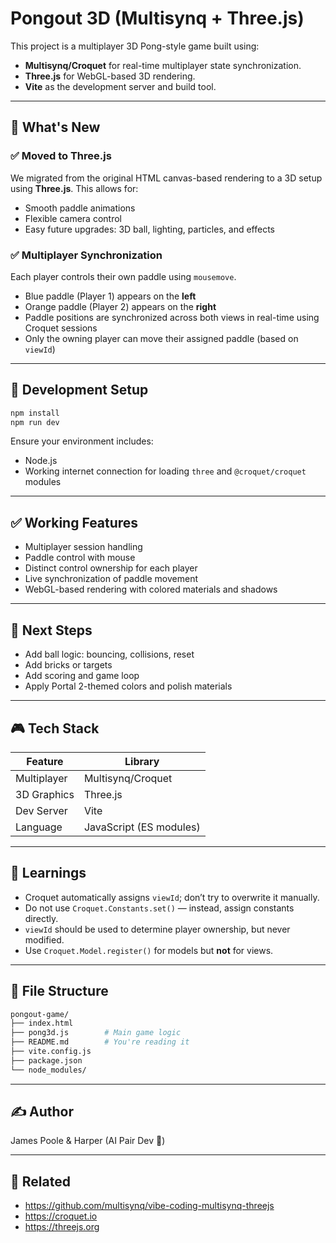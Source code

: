 # Pongout 3D (Multisynq + Three.js)

This project is a multiplayer 3D Pong-style game built using:

- **Multisynq/Croquet** for real-time multiplayer state synchronization.
- **Three.js** for WebGL-based 3D rendering.
- **Vite** as the development server and build tool.

---

## 🚀 What's New

### ✅ Moved to Three.js
We migrated from the original HTML canvas-based rendering to a 3D setup using **Three.js**. This allows for:
- Smooth paddle animations
- Flexible camera control
- Easy future upgrades: 3D ball, lighting, particles, and effects

### ✅ Multiplayer Synchronization
Each player controls their own paddle using `mousemove`.
- Blue paddle (Player 1) appears on the **left**
- Orange paddle (Player 2) appears on the **right**
- Paddle positions are synchronized across both views in real-time using Croquet sessions
- Only the owning player can move their assigned paddle (based on `viewId`)

---

## 🔧 Development Setup

```bash
npm install
npm run dev
```

Ensure your environment includes:
- Node.js
- Working internet connection for loading `three` and `@croquet/croquet` modules

---

## ✅ Working Features
- Multiplayer session handling
- Paddle control with mouse
- Distinct control ownership for each player
- Live synchronization of paddle movement
- WebGL-based rendering with colored materials and shadows

---

## 🧱 Next Steps
- Add ball logic: bouncing, collisions, reset
- Add bricks or targets
- Add scoring and game loop
- Apply Portal 2-themed colors and polish materials

---

## 🎮 Tech Stack
| Feature         | Library         |
|----------------|-----------------|
| Multiplayer     | Multisynq/Croquet |
| 3D Graphics     | Three.js        |
| Dev Server      | Vite            |
| Language        | JavaScript (ES modules)

---

## 🧠 Learnings
- Croquet automatically assigns `viewId`; don’t try to overwrite it manually.
- Do not use `Croquet.Constants.set()` — instead, assign constants directly.
- `viewId` should be used to determine player ownership, but never modified.
- Use `Croquet.Model.register()` for models but **not** for views.

---

## 📂 File Structure
```bash
pongout-game/
├── index.html
├── pong3d.js        # Main game logic
├── README.md        # You're reading it
├── vite.config.js
├── package.json
└── node_modules/
```

---

## ✍️ Author
James Poole & Harper (AI Pair Dev 🤖)

---

## 🔗 Related
- https://github.com/multisynq/vibe-coding-multisynq-threejs
- https://croquet.io
- https://threejs.org

